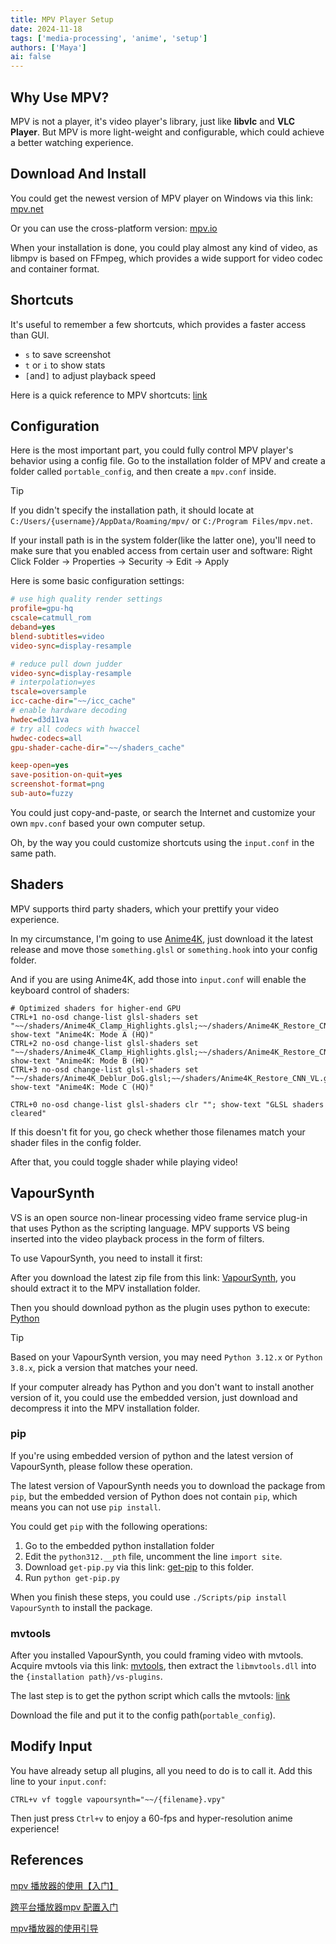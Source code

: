 ```yaml
---
title: MPV Player Setup
date: 2024-11-18
tags: ['media-processing', 'anime', 'setup']
authors: ['Maya']
ai: false
---
```


## Why Use MPV?

MPV is not a player, it's video player's library, just like **libvlc** and **VLC Player**.
But MPV is more light-weight and configurable, which could achieve a better watching experience.

## Download And Install

You could get the newest version of MPV player on Windows via this link: [mpv.net](https://github.com/mpvnet-player/mpv.net/releases)

Or you can use the cross-platform version: [mpv.io](https://mpv.io/installation/)

When your installation is done, you could play almost any kind of video, as libmpv is based on
FFmpeg, which provides a wide support for video codec and container format.

## Shortcuts

It's useful to remember a few shortcuts, which provides a faster access than GUI.

- `s` to save screenshot
- `t` or `i` to show stats
- `[`and`]` to adjust playback speed

Here is a quick reference to MPV shortcuts: [link](https://mpv.io/manual/master/#interactive-control)

## Configuration

Here is the most important part, you could fully control MPV player's behavior using a config file.
Go to the installation folder of MPV and create a folder called `portable_config`, and then create a `mpv.conf` inside.

> [!TIP]
> If you didn't specify the installation path, it should locate at `C:/Users/{username}/AppData/Roaming/mpv/` or `C:/Program Files/mpv.net`.
>
> If your install path is in the system folder(like the latter one), you'll need to make sure that you enabled access from
> certain user and software:
> Right Click Folder -> Properties -> Security -> Edit -> Apply

Here is some basic configuration settings:

```ini
# use high quality render settings
profile=gpu-hq
cscale=catmull_rom
deband=yes
blend-subtitles=video
video-sync=display-resample

# reduce pull down judder
video-sync=display-resample
# interpolation=yes
tscale=oversample
icc-cache-dir="~~/icc_cache"
# enable hardware decoding
hwdec=d3d11va
# try all codecs with hwaccel
hwdec-codecs=all
gpu-shader-cache-dir="~~/shaders_cache"

keep-open=yes
save-position-on-quit=yes
screenshot-format=png
sub-auto=fuzzy
```

You could just copy-and-paste, or search the Internet and customize your own `mpv.conf` based your own computer setup.

Oh, by the way you could customize shortcuts using the `input.conf` in the same path.

## Shaders

MPV supports third party shaders, which your prettify your video experience.

In my circumstance, I'm going to use [Anime4K](https://github.com/bloc97/Anime4K), just download it the latest release
and move those `something.glsl` or `something.hook` into your config folder.

And if you are using Anime4K, add those into `input.conf` will enable the keyboard control of shaders:

```
# Optimized shaders for higher-end GPU
CTRL+1 no-osd change-list glsl-shaders set "~~/shaders/Anime4K_Clamp_Highlights.glsl;~~/shaders/Anime4K_Restore_CNN_VL.glsl;~~/shaders/Anime4K_Upscale_CNN_x2_VL.glsl;~~/shaders/Anime4K_AutoDownscalePre_x2.glsl;~~/shaders/Anime4K_AutoDownscalePre_x4.glsl;~~/shaders/Anime4K_Upscale_CNN_x2_M.glsl"; show-text "Anime4K: Mode A (HQ)"
CTRL+2 no-osd change-list glsl-shaders set "~~/shaders/Anime4K_Clamp_Highlights.glsl;~~/shaders/Anime4K_Restore_CNN_Soft_VL.glsl;~~/shaders/Anime4K_Upscale_CNN_x2_VL.glsl;~~/shaders/Anime4K_AutoDownscalePre_x2.glsl;~~/shaders/Anime4K_AutoDownscalePre_x4.glsl;~~/shaders/Anime4K_Upscale_CNN_x2_M.glsl"; show-text "Anime4K: Mode B (HQ)"
CTRL+3 no-osd change-list glsl-shaders set "~~/shaders/Anime4K_Deblur_DoG.glsl;~~/shaders/Anime4K_Restore_CNN_VL.glsl;~~/shaders/Anime4K_Upscale_CNN_x2_M.glsl.glsl;"; show-text "Anime4K: Mode C (HQ)"

CTRL+0 no-osd change-list glsl-shaders clr ""; show-text "GLSL shaders cleared"
```

If this doesn't fit for you, go check whether those filenames match your shader files in the config folder.

After that, you could toggle shader while playing video!

## VapourSynth

VS is an open source non-linear processing video frame service plug-in that uses Python as the scripting language.
MPV supports VS being inserted into the video playback process in the form of filters.

To use VapourSynth, you need to install it first:

After you download the latest zip file from this link: [VapourSynth](https://github.com/vapoursynth/vapoursynth/releases),
you should extract it to the MPV installation folder.

Then you should download python as the plugin uses python to execute: [Python](https://www.python.org/downloads/)

> [!TIP]
> Based on your VapourSynth version, you may need `Python 3.12.x` or `Python 3.8.x`, pick a version that matches your need.
>
> If your computer already has Python and you don't want to install another version of it, you could use the embedded version,
> just download and decompress it into the MPV installation folder.

### pip

If you're using embedded version of python and the latest version of VapourSynth, please follow these operation.

The latest version of VapourSynth needs you to download the package from `pip`, but the
embedded version of Python does not contain `pip`, which means you can not use `pip install`.

You could get `pip` with the following operations:

1. Go to the embedded python installation folder
2. Edit the `python312.__pth` file, uncomment the line `import site`.
3. Download `get-pip.py` via this link: [get-pip](https://bootstrap.pypa.io/get-pip.py) to this folder.
4. Run `python get-pip.py`

When you finish these steps, you could use `./Scripts/pip install VapourSynth` to install the package.

### mvtools

After you installed VapourSynth, you could framing video with mvtools.
Acquire mvtools via this link: [mvtools](https://github.com/dubhater/vapoursynth-mvtools/releases),
then extract the `libmvtools.dll` into the `{installation path}/vs-plugins`.

The last step is to get the python script which calls the mvtools:
[link](https://gist.github.com/KCCat/1b3a7b7f085a066af3719859f88ded02)

Download the file and put it to the config path(`portable_config`).

## Modify Input

You have already setup all plugins, all you need to do is to call it.
Add this line to your `input.conf`:

```
CTRL+v vf toggle vapoursynth="~~/{filename}.vpy"
```

Then just press `Ctrl+v` to enjoy a 60-fps and hyper-resolution anime experience!

## References

[mpv 播放器的使用【入门】](https://hooke007.github.io/mpv-lazy/mpv.html)

[跨平台播放器mpv 配置入门](https://vcb-s.com/archives/7594)

[mpv播放器的使用引导](https://hooke007.github.io/unofficial/mpv_start.html)
